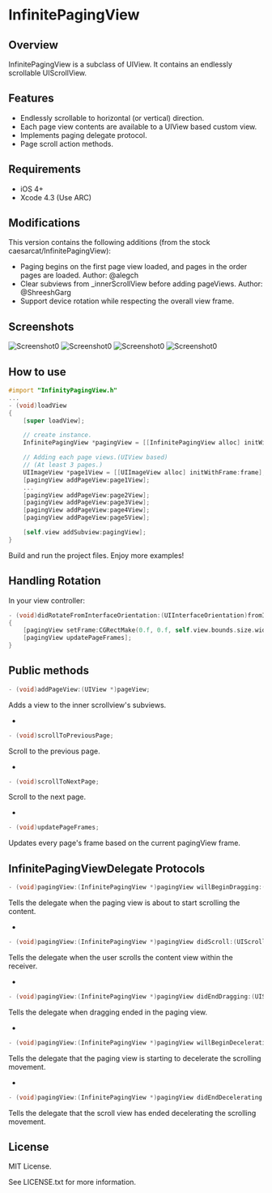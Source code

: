 InfinitePagingView
=====================


Overview
--------
InfinitePagingView is a subclass of UIView. It contains an endlessly scrollable UIScrollView.

Features
--------
- Endlessly scrollable to horizontal (or vertical) direction.
- Each page view contents are available to a UIView based custom view.
- Implements paging delegate protocol.
- Page scroll action methods.

Requirements
------------
- iOS 4+
- Xcode 4.3 (Use ARC)

Modifications
-------------

This version contains the following additions (from the stock caesarcat/InfinitePagingView):

- Paging begins on the first page view loaded, and pages in the order pages are loaded. Author: @alegch
- Clear subviews from _innerScrollView before adding pageViews. Author: @ShreeshGarg
- Support device rotation while respecting the overall view frame.

Screenshots
-----------
![Screenshot0](http://resources.qnote.jp/infinity-paging-view/sample4.png)
![Screenshot0](http://resources.qnote.jp/infinity-paging-view/sample1.png)
![Screenshot0](http://resources.qnote.jp/infinity-paging-view/sample2.png)
![Screenshot0](http://resources.qnote.jp/infinity-paging-view/sample3.png)


How to use
----------

```Objective-C
#import "InfinityPagingView.h"
...
- (void)loadView
{
    [super loadView];

    // create instance.
    InfinitePagingView *pagingView = [[InfinitePagingView alloc] initWithFrame:CGRectMake(0.f, 30.f, 100.f, 50.f)];

    // Adding each page views.(UIView based)
    // (At least 3 pages.)
    UIImageView *page1View = [[UIImageView alloc] initWithFrame:frame];
    [pagingView addPageView:page1View];
    ...
    [pagingView addPageView:page2View];
    [pagingView addPageView:page3View];
    [pagingView addPageView:page4View];
    [pagingView addPageView:page5View];

    [self.view addSubview:pagingView];
}
```

Build and run the project files. Enjoy more examples!

Handling Rotation
-----------------

In your view controller:

```Objective-C
- (void)didRotateFromInterfaceOrientation:(UIInterfaceOrientation)fromInterfaceOrientation
{
    [pagingView setFrame:CGRectMake(0.f, 0.f, self.view.bounds.size.width, self.view.bounds.size.height)];
    [pagingView updatePageFrames];
}
```

Public methods
--------

```Objective-C
- (void)addPageView:(UIView *)pageView;
```
Adds a view to the inner scrollview's subviews.

-

```Objective-C
- (void)scrollToPreviousPage;
```
Scroll to the previous page.

-

```Objective-C
- (void)scrollToNextPage;
```
Scroll to the next page.

-

```Objective-C
- (void)updatePageFrames;
```
Updates every page's frame based on the current pagingView frame.


InfinitePagingViewDelegate Protocols
-

```Objective-C
- (void)pagingView:(InfinitePagingView *)pagingView willBeginDragging:(UIScrollView *)scrollView;
```
Tells the delegate when the paging view is about to start scrolling the content.

-

```Objective-C
- (void)pagingView:(InfinitePagingView *)pagingView didScroll:(UIScrollView *)scrollView;
```
Tells the delegate when the user scrolls the content view within the receiver.

-

```Objective-C
- (void)pagingView:(InfinitePagingView *)pagingView didEndDragging:(UIScrollView *)scrollView;
```
Tells the delegate when dragging ended in the paging view.


-

```Objective-C
- (void)pagingView:(InfinitePagingView *)pagingView willBeginDecelerating:(UIScrollView *)scrollView;
```

Tells the delegate that the paging view is starting to decelerate the scrolling movement.

-

```Objective-C
- (void)pagingView:(InfinitePagingView *)pagingView didEndDecelerating:(UIScrollView *)scrollView atPageIndex:(NSInteger)pageIndex;
```
Tells the delegate that the scroll view has ended decelerating the scrolling movement.



License
-------
MIT License.

See LICENSE.txt for more information.

